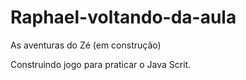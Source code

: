 # Raphael-voltando-da-aula
 As aventuras do Zé (em construção)
 
Construindo jogo para praticar o Java Scrit.

